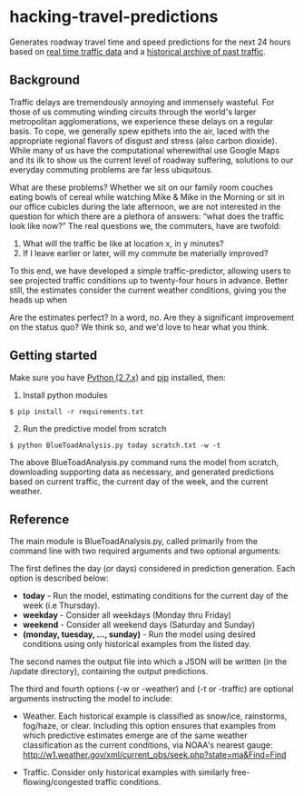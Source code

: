 # hacking-travel-predictions

Generates roadway travel time and speed predictions for the next 24 hours based on [real time traffic data](http://traffichackers.com/current.json) and a [historical archive of past traffic](https://github.com/hackreduce/MassDOThack/blob/master/Road_RTTM_Volume/massdot_bluetoad_data.zip).

## Background

Traffic delays are tremendously annoying and immensely wasteful.  For those of us commuting winding circuits through the world's larger metropolitan agglomerations, we experience these delays on a regular basis.  To cope, we generally spew epithets into the air, laced with the appropriate regional flavors of disgust and stress (also carbon dioxide).  While many of us have the computational wherewithal use Google Maps and its ilk to show us the current level of roadway suffering, solutions to our everyday commuting problems are far less ubiquitous.

What are these problems?  Whether we sit on our family room couches eating bowls of cereal while watching Mike & Mike in the Morning or sit in our office cubicles during the late afternoon, we are not interested in the question for which there are a plethora of answers: “what does the traffic look like now?” The real questions we, the commuters, have are twofold:

1.  What will the traffic be like at location x, in y minutes?
2.  If I leave earlier or later, will my commute be materially improved?

To this end, we have developed a simple traffic-predictor, allowing users to see projected traffic conditions up to twenty-four hours in advance.  Better still, the estimates consider the current weather conditions, giving you the heads up when

Are the estimates perfect?  In a word, no.  Are they a significant improvement on the status quo?  We think so, and we'd love to hear what you think.

## Getting started

Make sure you have [Python (2.7.x)](https://www.python.org/downloads/) and [pip](https://pip.pypa.io/en/latest/installing.html) installed, then:

1.  Install python modules

  ```
  $ pip install -r requirements.txt
  ```

2.  Run the predictive model from scratch

  ```
  $ python BlueToadAnalysis.py today scratch.txt -w -t
  ```

The above BlueToadAnalysis.py command runs the model from scratch, downloading supporting data as necessary, and generated predictions based on current traffic, the current day of the week, and the current weather.

## Reference

The main module is BlueToadAnalysis.py, called primarily from the command line with two required arguments and two optional arguments:

The first defines the day (or days) considered in prediction generation.  Each option is described below:

  * **today** - Run the model, estimating conditions for the current day of the week (i.e Thursday).
  * **weekday** - Consider all weekdays (Monday thru Friday)
  * **weekend** - Consider all weekend days (Saturday and Sunday)
  * **(monday, tuesday, ..., sunday)** - Run the model using desired conditions using only historical examples from the listed day.
  
The second names the output file into which a JSON will be written (in the /update directory), containing the output predictions.

The third and fourth options (-w or -weather) and (-t or -traffic) are optional arguments instructing the model to include:
  - Weather.  Each historical example is classified as snow/ice, rainstorms, fog/haze, or clear.  Including this
  option ensures that examples from which predictive estimates emerge are of the same weather classification as the
  current conditions, via NOAA's nearest gauge: http://w1.weather.gov/xml/current_obs/seek.php?state=ma&Find=Find

  - Traffic.  Consider only historical examples with similarly free-flowing/congested traffic conditions.
